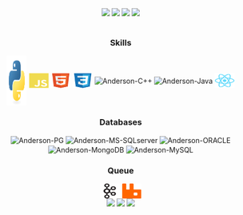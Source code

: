<div align="center">
<img height="150em" src="https://github-profile-summary-cards.vercel.app/api/cards/profile-details?username=andersondemetrio&theme=radical"/> 
<img height="150em" src="https://github-readme-stats.vercel.app/api?username=andersondemetrio&show_icons=true&theme=radical&include_all_commits=true&count_private=true&hide_border=true"/> <img height="150em" src="https://github-readme-stats.vercel.app/api/top-langs/?username=andersondemetrio&layout=compact&langs_count=7&theme=radical&hide_border=true"/> <img height="150em" src="https://github-readme-streak-stats.herokuapp.com/?user=andersondemetrio&theme=radical&hide_border=true"/>
  
<div style="display: inline_block"><br>
  <h3>Skills</h3>
   <img align="center" alt="Anderson-Python" height="100" width="40" src="https://raw.githubusercontent.com/devicons/devicon/master/icons/python/python-original.svg">
  <img align="center" alt="Anderson-Js" height="30" width="40" src="https://raw.githubusercontent.com/devicons/devicon/master/icons/javascript/javascript-plain.svg">
  <img align="center" alt="Anderson-HTML" height="30" width="40" src="https://raw.githubusercontent.com/devicons/devicon/master/icons/html5/html5-original.svg">
  <img align="center" alt="Anderson-CSS" height="30" width="40" src="https://raw.githubusercontent.com/devicons/devicon/master/icons/css3/css3-original.svg">
  <img align="center" alt="Anderson-C++" height="30" width="40" src="https://raw.githubusercontent.com/isocpp/logos/64ef037049f87ac74875dbe72695e59118b52186/cpp_logo.svg">
  <img align="center" alt="Anderson-Java" height="30" width="40" src="https://raw.githubusercontent.com/jmnote/z-icons/master/svg/java.svg">
   <img align="center" alt="Anderson-React" height="30" width="40" src="https://raw.githubusercontent.com/devicons/devicon/master/icons/react/react-original.svg">

</div>
<div style="display: inline_block">
  <h3>Databases</h3>
  <img align="center" alt="Anderson-PG" height="100" width="40" src="https://cdn.jsdelivr.net/gh/devicons/devicon/icons/postgresql/postgresql-plain-wordmark.svg">
  <img align="center" alt="Anderson-MS-SQLserver" height="50" width="70" src="https://cdn.jsdelivr.net/gh/devicons/devicon/icons/microsoftsqlserver/microsoftsqlserver-plain-wordmark.svg">
  <img align="center" alt="Anderson-ORACLE" height="100" width="70" src="https://cdn.jsdelivr.net/gh/devicons/devicon/icons/oracle/oracle-original.svg">
  <img align="center" alt="Anderson-MongoDB" height="50" width="70" src="https://cdn.jsdelivr.net/gh/devicons/devicon/icons/mongodb/mongodb-original-wordmark.svg">
  <img align="center" alt="Anderson-MySQL" height="50" width="70" src="https://cdn.jsdelivr.net/gh/devicons/devicon/icons/mysql/mysql-original-wordmark.svg">
</div>

<div style="display: inline_block">
  <h3>Queue</h3>
  <img align="center" alt="Apache-Kafka" height="30" width="40" src="https://raw.githubusercontent.com/devicons/devicon/master/icons/apachekafka/apachekafka-original.svg">
  <img align="center" alt="RabbitMQ" height="30" width="40" src="https://raw.githubusercontent.com/devicons/devicon/master/icons/rabbitmq/rabbitmq-original.svg">
</div>


  
  <div style="display: inline_block"> 
  <a href="866776" target="_blank"><img src="https://img.shields.io/badge/-Instagram-%23E4405F?style=for-the-badge&logo=instagram&logoColor=white" target="_blank"></a>
  <a href = "mailto:andersondemetrio.trabalho@gmail.com"><img src="https://img.shields.io/badge/-Gmail-%23333?style=for-the-badge&logo=gmail&logoColor=white" target="_blank"></a>
  <a href="https://www.linkedin.com/in/andersondemetrio/" target="_blank"><img src="https://img.shields.io/badge/-LinkedIn-%230077B5?style=for-the-badge&logo=linkedin&logoColor=white" target="_blank"></a> 

 
</div>
  
